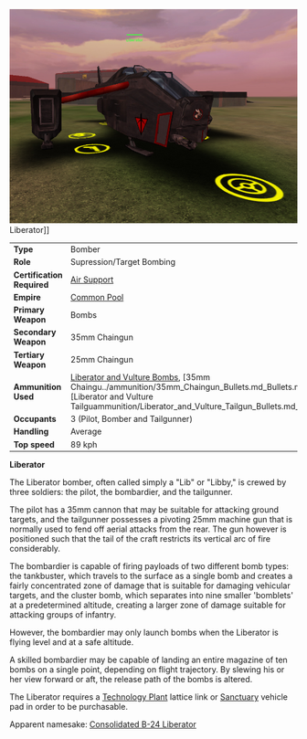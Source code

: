 ![](../images/LiberatorPicture.jpg "fig:LiberatorPicture.jpg") Liberator\]\]

|                            |                                                                                                                                                                                                                                                |
| -------------------------- | ---------------------------------------------------------------------------------------------------------------------------------------------------------------------------------------------------------------------------------------------- |
| **Type**                   | Bomber                                                                                                                                                                                                                                         |
| **Role**                   | Supression/Target Bombing                                                                                                                                                                                                                      |
| **Certification Required** | [Air Support](../certifications/Air_Support.md)                                                                                                                                                                                                |
| **Empire**                 | [Common Pool](../terminology/Common_Pool.md)                                                                                                                                                                                                   |
| **Primary Weapon**         | Bombs                                                                                                                                                                                                                                          |
| **Secondary Weapon**       | 35mm Chaingun                                                                                                                                                                                                                                  |
| **Tertiary Weapon**        | 25mm Chaingun                                                                                                                                                                                                                                  |
| **Ammunition Used**        | [Liberator and Vulture Bombs](../ammunition/Liberator_and_Vulture_Bombs.md), [35mm Chaingu../ammunition/35mm_Chaingun_Bullets.md_Bullets.md), and [Liberator and Vulture Tailguammunition/Liberator_and_Vulture_Tailgun_Bullets.md_Bullets.md) |
| **Occupants**              | 3 (Pilot, Bomber and Tailgunner)                                                                                                                                                                                                               |
| **Handling**               | Average                                                                                                                                                                                                                                        |
| **Top speed**              | 89 kph                                                                                                                                                                                                                                         |

**Liberator**

The Liberator bomber, often called simply a "Lib" or "Libby," is crewed by three
soldiers: the pilot, the bombardier, and the tailgunner.

The pilot has a 35mm cannon that may be suitable for attacking ground targets,
and the tailgunner possesses a pivoting 25mm machine gun that is normally used
to fend off aerial attacks from the rear. The gun however is positioned such
that the tail of the craft restricts its vertical arc of fire considerably.

The bombardier is capable of firing payloads of two different bomb types: the
tankbuster, which travels to the surface as a single bomb and creates a fairly
concentrated zone of damage that is suitable for damaging vehicular targets, and
the cluster bomb, which separates into nine smaller 'bomblets' at a
predetermined altitude, creating a larger zone of damage suitable for attacking
groups of infantry.

However, the bombardier may only launch bombs when the Liberator is flying level
and at a safe altitude.

A skilled bombardier may be capable of landing an entire magazine of ten bombs
on a single point, depending on flight trajectory. By slewing his or her view
forward or aft, the release path of the bombs is altered.

The Liberator requires a [Technology Plant](../locations/Technology_Plant.md)
lattice link or [Sanctuary](../locations/Sanctuary.md) vehicle pad in order to
be purchasable.

Apparent namesake:
[Consolidated B-24 Liberator](http://en.wikipedia.org/wiki/B-24_Liberator)

